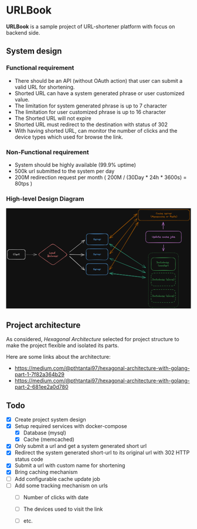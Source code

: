 # URLBook
__URLBook__ is a sample project of URL-shortener platform with focus on backend side. 

## System design
### Functional requirement
- There should be an API (without OAuth action) that user can submit a valid URL for shortening.
- Shorted URL can have a system generated phrase or user customized value.
- The limitation for system generated phrase is up to 7 character
- The limitation for user customized phrase is up to 16 character
- The Shorted URL will not expire
- Shorted URL must redirect to the destination with status of 302
- With having shorted URL, can monitor the number of clicks and the device types which used for browse the link.

### Non-Functional requirement
- System should be highly available (99.9% uptime)
- 500k url submitted to the system per day
- 200M redirection request per month ( 200M / (30Day * 24h * 3600s) = 80tps )

### High-level Design Diagram
<div style='width: auto; max-width: 1000px; margin: 10px auto;'>
    <img src='docs/design.png' alt='high-level-system-design' />
</div>

## Project architecture
As considered, _Hexagonal Architecture_ selected for project structure to make the project flexible and isolated its parts.

Here are some links about the architecture:
 - https://medium.com/@pthtantai97/hexagonal-architecture-with-golang-part-1-7f82a364b29 
 - https://medium.com/@pthtantai97/hexagonal-architecture-with-golang-part-2-681ee2a0d780

## Todo
- [x] Create project system design
- [x] Setup required services with docker-compose
  - [x] Database (mysql)
  - [x] Cache (memcached)
- [x] Only submit a url and get a system generated short url
- [x] Redirect the system generated short-url to its original url with 302 HTTP status code
- [x] Submit a url with custom name for shortening
- [x] Bring caching mechanism
- [ ] Add configurable cache update job
- [ ] Add some tracking mechanism on urls
  - [ ] Number of clicks with date
  - [ ] The devices used to visit the link
  - [ ] etc.


